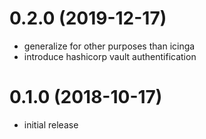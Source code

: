 0.2.0 (2019-12-17)
==================

- generalize for other purposes than icinga
- introduce hashicorp vault authentification

0.1.0 (2018-10-17)
==================

- initial release
